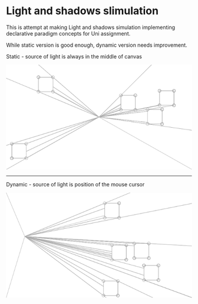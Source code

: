 # Light and shadows slimulation #

This is attempt at making Light and shadows simulation implementing declarative paradigm concepts for Uni assignment.

While static version is good enough, dynamic version needs improvement. 

Static - source of light is always in the middle of canvas

![Static simulation](/images/Static.png "Static simulation")

---

Dynamic - source of light is position of the mouse cursor

![Dynamic simulation](/images/Dynamic.png "Dynamic simulation")